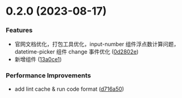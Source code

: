 # 0.2.0 (2023-08-17)

### Features

- 官网文档优化，打包工具优化，input-number 组件浮点数计算问题，datetime-picker 组件 change 事件优化 ([0d2802e](https://github.com/weimob-tech/titian-h5/commit/0d2802e783ec13ecee9f1ed896b720dc59691af8))
- 新增组件 ([13a0ce1](https://github.com/weimob-tech/titian-h5/commit/13a0ce1394cb637f53e386cc20ce300353d17d76))

### Performance Improvements

- add lint cache & run code format ([d716a50](https://github.com/weimob-tech/titian-h5/commit/d716a50e957ec0a7faacc031ae5ba42979ec837e))
